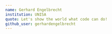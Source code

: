 ```yaml
---
name: Gerhard Engelbrecht
institution: UNISA
quote: Let's show the world what code can do!
github_user: gerhardengelbrecht
---
```

